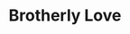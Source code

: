 ---
pid: lg182
title: Brotherly Love
location_transcription: Next to Love Park
coordinates: "[-75.164855218742, 39.953819873653]"
zipcode: '19118'
gen_neighborhood: Northwest Philadelphia
neighborhood: Chestnut Hill
outside_phl: 
age: '16'
age_range: 13-19
instagram: 
image_file_name: lg_182.jpg
proposal_transcription: two faces connected in a heart
topic: Brotherly Love,Love
topic_summary: 0, 0, 0
type: Sculpture Statue
keywords_other: love park, love statue, silhouettes
credit: Jane MacRae
image_labels: 
twitter: 
facebook: 
permalink: "/monuments/lg182/"
layout: item-page
---